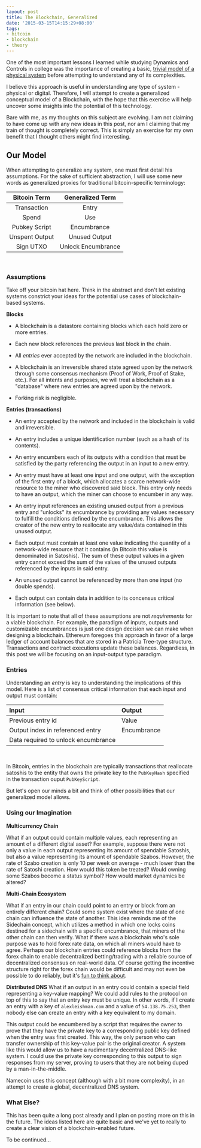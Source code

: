 ```yaml
---
layout: post
title: The Blockchain, Generalized
date: '2015-03-15T14:15:29+08:00'
tags:
- bitcoin
- blockchain
- theory
---
```


One of the most important lessons I learned while studying Dynamics and Controls in college was the importance of creating a basic, [trivial model of a physical system](http://en.wikipedia.org/wiki/Point_particle) before attempting to understand any of its complexities. 

I believe this approach is useful in understanding any type of system - physical or digital. Therefore, I will attempt to create a generalized conceptual model of a Blockchain, with the hope that this exercise will help uncover some insights into the potential of this technology.

Bare with me, as my thoughts on this subject are evolving. I am not claiming to have come up with any new ideas in this post, nor am I claiming that my train of thought is completely correct. This is simply an exercise for my own benefit that I thought others might find interesting.

## Our Model

When attempting to generalize any system, one must first detail his assumptions. For the sake of sufficient abstraction, I will use some new words as generalized proxies for traditional bitcoin-specific terminology:


| Bitcoin Term      | Generalized Term    |
| :-------------:   | :-------------:     |
| Transaction       | Entry               |
| Spend             | Use                 |
| Pubkey Script     | Encumbrance         |
| Unspent Output    | Unused Output       |
| Sign UTXO         | Unlock Encumbrance  |

<br/>

### Assumptions

Take off your bitcoin hat here. Think in the abstract and don't let existing systems constrict your ideas for the potential use cases of blockchain-based systems.

<b>Blocks</b>

- A blockchain is a datastore containing blocks which each hold zero or more entries.

- Each new block references the previous last block in the chain.

- All *entries* ever accepted by the network are included in the blockchain.

- A blockchain is an irreversible shared state agreed upon by the network through some consensus mechanism (Proof of Work, Proof of Stake, etc.). For all intents and purposes, we will treat a blockchain as a "database" where new entries are agreed upon by the network.

- Forking risk is negligible.

<b>Entries (transactions)</b>

- An entry accepted by the network and included in the blockchain is valid and irreversible.

- An entry includes a unique identification number (such as a hash of its contents).

- An entry encumbers each of its outputs with a condition that must be satisfied by the party referencing the output in an input to a new entry.

- An entry must have at least one input and one output, with the exception of the first entry of a block, which allocates a scarce network-wide resource to the miner who discovered said block. This entry only needs to have an output, which the miner can choose to encumber in any way.

- An entry input references an existing unused output from a previous entry and "unlocks" its encumbrance by providing any values necessary to fulfill the conditions defined by the encumbrance. This allows the creator of the new entry to reallocate any value/data contained in this unused output.

- Each output must contain at least one value indicating the quantity of a network-wide resource that it contains (in Bitcoin this value is denominated in Satoshis). The sum of these output values in a given entry cannot exceed the sum of the values of the unused outputs referenced by the inputs in said entry.

- An unused output cannot be referenced by more than one input (no double spends).

- Each output can contain data in addition to its concensus critical information (see below).

It is important to note that all of these assumptions are not *requirements* for a viable blockchain. For example, the paradigm of inputs, outputs and customizable encumbrances is just one design decision we can make when designing a blockchain. Ethereum foregoes this approach in favor of a large ledger of account balances that are stored in a Patricia Tree-type structure. Transactions and contract executions update these balances. Regardless, in this post we will be focusing on an input-output type paradigm.

### Entries

Understanding an *entry* is key to understanding the implications of this model. Here is a list of consensus critical information that each input and output must contain:


| Input                               | Output          |
| :-------------                      | :-------------  |
| Previous entry id                   | Value           |
| Output index in referenced entry    | Encumbrance     |
| Data required to unlock encumbrance |                 |


<br/>


In Bitcoin, entries in the blockchain are typically transactions that reallocate satoshis to the entity that owns the private key to the `PubKeyHash` specified in the transaction ouput `PubKeyScript`.

But let's open our minds a bit and think of other possibilities that our generalized model allows.

### Using our Imagination

<b>Multicurrency Chain</b>

What if an output could contain multiple values, each representing an amount of a different digital asset? For example, suppose there were not only a value in each output representing its amount of spendable Satoshis, but also a value representing its amount of spendable Szabos. However, the rate of Szabo creation is only 10 per week on average - much lower than the rate of Satoshi creation. How would this token be treated? Would owning some Szabos become a status symbol? How would market dynamics be altered?

<b>Multi-Chain Ecosystem</b>

What if an entry in our chain could point to an entry or block from an entirely different chain? Could some system exist where the state of one chain can influence the state of another. This idea reminds me of the Sidechain concept, which utilizes a method in which one locks coins destined for a sidechain with a specific encumbrance, that miners of the other chain can then verify. What if there was a blockchain who's sole purpose was to hold forex rate data, on which all miners would have to agree. Perhaps our blockchain entries could reference blocks from the forex chain to enable decentralized betting/trading with a reliable source of decentralized consensus on real-world data. Of course getting the incentive structure right for the forex chain would be difficult and may not even be possible to do reliably, but it's [fun to think about](https://blog.ethereum.org/2014/03/28/schellingcoin-a-minimal-trust-universal-data-feed/).

<b>Distributed DNS</b>
What if an output in an entry could contain a special field representing a key-value mapping? We could add rules to the protocol on top of this to say that an entry key must be unique. In other words, if I create an entry with a key of `alexleishman.com` and a value of `54.138.75.253`, then nobody else can create an entry with a key equivalent to my domain. 

This output could be encumbered by a script that requires the owner to prove that they have the private key to a corresponding public key defined when the entry was first created. This way, the only person who can transfer ownership of this key-value pair is the original creator. A system like this would allow us to have a rudimentary decentralized DNS-like system. I could use the private key corresponding to this output to sign responses from my server, proving to users that they are not being duped by a man-in-the-middle.

Namecoin uses this concept (although with a bit more complexity), in an attempt to create a global, decentralized DNS system.

### What Else?

This has been quite a long post already and I plan on posting more on this in the future. The ideas listed here are quite basic and we've yet to really to create a clear vision of a blockchain-enabled future.

To be continued...


